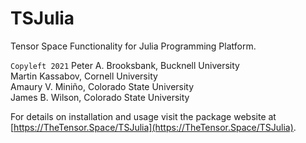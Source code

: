 # TSJulia
Tensor Space Functionality for Julia Programming Platform.

`Copyleft 2021` 
Peter A. Brooksbank, Bucknell University<br/>
Martin Kassabov, Cornell University<br/>
Amaury V. Miniño, Colorado State University<br/>
James B. Wilson, Colorado State University<br/>

For details on installation and usage visit the package website at [https://TheTensor.Space/TSJulia](https://TheTensor.Space/TSJulia).

